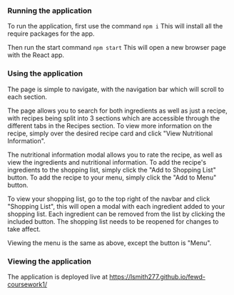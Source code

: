 ### Running the application
To run the application, first use the command `npm i` This will install all the require packages for the app.

Then run the start command `npm start` This will open a new browser page with the React app.

### Using the application
The page is simple to navigate, with the navigation bar which will scroll to each section.

The page allows you to search for both ingredients as well as just a recipe, with recipes being split into 3 sections which are accessible through the different tabs in the Recipes section. To view more information on the recipe, simply over the desired recipe card and click "View Nutritional Information".

The nutritional information modal allows you to rate the recipe, as well as view the ingredients and nutritional information. To add the recipe's ingredients to the shopping list, simply click the "Add to Shopping List" button. To add the recipe to your menu, simply click the "Add to Menu" button.

To view your shopping list, go to the top right of the navbar and click "Shopping List", this will open a modal with each ingredient added to your shopping list. Each ingredient can be removed from the list by clicking the included button. The shopping list needs to be reopened for changes to take affect.

Viewing the menu is the same as above, except the button is "Menu".

### Viewing the application
The application is deployed live at https://lsmith277.github.io/fewd-coursework1/
